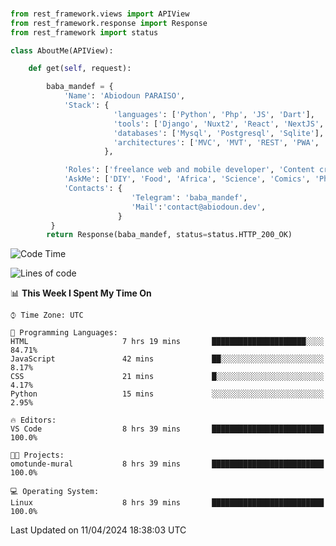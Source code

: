 ###
```python
from rest_framework.views import APIView
from rest_framework.response import Response
from rest_framework import status

class AboutMe(APIView):

    def get(self, request):

        baba_mandef = {
            'Name': 'Abiodoun PARAISO',
            'Stack': {
                       'languages': ['Python', 'Php', 'JS', 'Dart'],
                       'tools': ['Django', 'Nuxt2', 'React', 'NextJS', 'Flutter'],
                       'databases': ['Mysql', 'Postgresql', 'Sqlite'],
                       'architectures': ['MVC', 'MVT', 'REST', 'PWA', 'SPA', 'MicroServices']
                     },

            'Roles': ['freelance web and mobile developer', 'Content creator', 'Teacher', 'Mentor'],
            'AskMe': ['DIY', 'Food', 'Africa', 'Science', 'Comics', 'Photography', 'Tech', 'Programming', 'Mechatronics'],
            'Contacts': {
                           'Telegram': 'baba_mandef',
                           'Mail':'contact@abiodoun.dev',
                        }
         }
        return Response(baba_mandef, status=status.HTTP_200_OK)

```                    

<!--START_SECTION:waka-->
![Code Time](http://img.shields.io/badge/Code%20Time-1%2C009%20hrs%2034%20mins-blue)

![Lines of code](https://img.shields.io/badge/From%20Hello%20World%20I%27ve%20Written-275%20Thousand%20lines%20of%20code-blue)

📊 **This Week I Spent My Time On** 

```text
⌚︎ Time Zone: UTC

💬 Programming Languages: 
HTML                     7 hrs 19 mins       █████████████████████░░░░   84.71% 
JavaScript               42 mins             ██░░░░░░░░░░░░░░░░░░░░░░░   8.17% 
CSS                      21 mins             █░░░░░░░░░░░░░░░░░░░░░░░░   4.17% 
Python                   15 mins             ░░░░░░░░░░░░░░░░░░░░░░░░░   2.95%

🔥 Editors: 
VS Code                  8 hrs 39 mins       █████████████████████████   100.0%

🐱‍💻 Projects: 
omotunde-mural           8 hrs 39 mins       █████████████████████████   100.0%

💻 Operating System: 
Linux                    8 hrs 39 mins       █████████████████████████   100.0%

```


 Last Updated on 11/04/2024 18:38:03 UTC
<!--END_SECTION:waka-->
